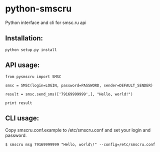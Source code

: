 python-smscru
=============

Python interface and cli for smsc.ru api

Installation:
-------------

	python setup.py install


API usage:
----------

    from pysmscru import SMSC

    smsc = SMSC(login=LOGIN, password=PASSWORD, sender=DEFAULT_SENDER)
    
    result = smsc.send_sms(['79169999999',], "Hello, world!")
    
    print result


CLI usage:
----------

Copy smscru.conf.example to /etc/smscru.conf and set your login and password.

	$ smscru msg 79169999999 "Hello, world\!" --config=/etc/smscru.conf 
	
	

